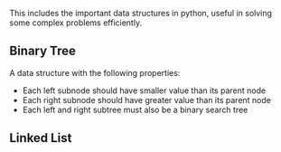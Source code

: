 This includes the important data structures in python, useful in solving some complex problems efficiently.

## Binary Tree
A data structure with the following properties:
- Each left subnode should have smaller value than its parent node
- Each right subnode should have greater value than its parent node
- Each left and right subtree must also be a binary search tree

## Linked List